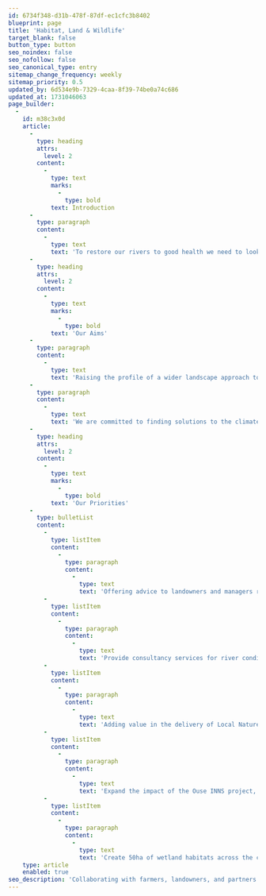 ```yaml
---
id: 6734f348-d31b-478f-87df-ec1cfc3b8402
blueprint: page
title: 'Habitat, Land & Wildlife'
target_blank: false
button_type: button
seo_noindex: false
seo_nofollow: false
seo_canonical_type: entry
sitemap_change_frequency: weekly
sitemap_priority: 0.5
updated_by: 6d534e9b-7329-4caa-8f39-74be0a74c686
updated_at: 1731046063
page_builder:
  -
    id: m38c3x0d
    article:
      -
        type: heading
        attrs:
          level: 2
        content:
          -
            type: text
            marks:
              -
                type: bold
            text: Introduction
      -
        type: paragraph
        content:
          -
            type: text
            text: 'To restore our rivers to good health we need to look beyond the river itself and work across the surrounding landscape. We strongly believe in collaborating with farmers, landowners, and partner organizations to create a network of high quality wetlands, control Invasive Non-Native Species (INNS), re-wiggle river channels, and establish buffer strips. We do not believe that it is a choice between health environments or food production, but that sensitive and appropriate landscape enhancements can deliver both.'
      -
        type: heading
        attrs:
          level: 2
        content:
          -
            type: text
            marks:
              -
                type: bold
            text: 'Our Aims'
      -
        type: paragraph
        content:
          -
            type: text
            text: 'Raising the profile of a wider landscape approach to healthy water environments will be delivered through engagement with all stakeholders across the catchment. We will undertake surveys and use existing data to provide relevant and appropriate support and advice to landowners and farmers seeking to balance food production and ecological health.'
      -
        type: paragraph
        content:
          -
            type: text
            text: 'We are committed to finding solutions to the climate and ecological crises affecting our water environments in a way which works for those who manage the land for agriculture. Our experience has shown that these two critical components of our landscape (farming and functional habitats) should not be considered as separate entities but as one ambition to have a thriving agricultural sector alongside high quality, and clean, rivers and wetlands. Using our knowledge of the catchment along with funding mechanisms such as Biodiversity Net Gain and Environmental Stewardships we will offer options which consider a catchment-based approach to enhancing the landscape along with the economic requirements of those whose passion and livelihoods are entwined with agricultural productivity.'
      -
        type: heading
        attrs:
          level: 2
        content:
          -
            type: text
            marks:
              -
                type: bold
            text: 'Our Priorities'
      -
        type: bulletList
        content:
          -
            type: listItem
            content:
              -
                type: paragraph
                content:
                  -
                    type: text
                    text: 'Offering advice to landowners and managers relating to river health, water use, and habitat creation.'
          -
            type: listItem
            content:
              -
                type: paragraph
                content:
                  -
                    type: text
                    text: 'Provide consultancy services for river condition and Biodiversity Net Gain (BNG) assessments and management plans, for rivers and wetlands.'
          -
            type: listItem
            content:
              -
                type: paragraph
                content:
                  -
                    type: text
                    text: 'Adding value in the delivery of Local Nature Recovery Strategies, supporting those aiming to deliver “30 by 30”.'
          -
            type: listItem
            content:
              -
                type: paragraph
                content:
                  -
                    type: text
                    text: 'Expand the impact of the Ouse INNS project, ensuring catchment biosecurity measures are adopted by all user groups.'
          -
            type: listItem
            content:
              -
                type: paragraph
                content:
                  -
                    type: text
                    text: 'Create 50ha of wetland habitats across the catchment area.'
    type: article
    enabled: true
seo_description: 'Collaborating with farmers, landowners, and partners to enhance landscape health by creating wetlands, controlling invasive species, and balancing ecological and agricultural needs for thriving rivers and farmlands.'
---
```

